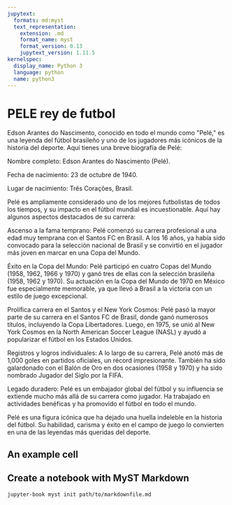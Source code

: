 ```yaml
---
jupytext:
  formats: md:myst
  text_representation:
    extension: .md
    format_name: myst
    format_version: 0.13
    jupytext_version: 1.11.5
kernelspec:
  display_name: Python 3
  language: python
  name: python3
---
```


# PELE rey de futbol

Edson Arantes do Nascimento, conocido en todo el mundo como "Pelé," es una leyenda del fútbol brasileño y uno de los jugadores más icónicos de la historia del deporte. Aquí tienes una breve biografía de Pelé:

Nombre completo: Edson Arantes do Nascimento (Pelé).

Fecha de nacimiento: 23 de octubre de 1940.

Lugar de nacimiento: Três Corações, Brasil.

Pelé es ampliamente considerado uno de los mejores futbolistas de todos los tiempos, y su impacto en el fútbol mundial es incuestionable. Aquí hay algunos aspectos destacados de su carrera:

Ascenso a la fama temprano: Pelé comenzó su carrera profesional a una edad muy temprana con el Santos FC en Brasil. A los 16 años, ya había sido convocado para la selección nacional de Brasil y se convirtió en el jugador más joven en marcar en una Copa del Mundo.

Éxito en la Copa del Mundo: Pelé participó en cuatro Copas del Mundo (1958, 1962, 1966 y 1970) y ganó tres de ellas con la selección brasileña (1958, 1962 y 1970). Su actuación en la Copa del Mundo de 1970 en México fue especialmente memorable, ya que llevó a Brasil a la victoria con un estilo de juego excepcional.

Prolífica carrera en el Santos y el New York Cosmos: Pelé pasó la mayor parte de su carrera en el Santos FC de Brasil, donde ganó numerosos títulos, incluyendo la Copa Libertadores. Luego, en 1975, se unió al New York Cosmos en la North American Soccer League (NASL) y ayudó a popularizar el fútbol en los Estados Unidos.

Registros y logros individuales: A lo largo de su carrera, Pelé anotó más de 1,000 goles en partidos oficiales, un récord impresionante. También ha sido galardonado con el Balón de Oro en dos ocasiones (1958 y 1970) y ha sido nombrado Jugador del Siglo por la FIFA.

Legado duradero: Pelé es un embajador global del fútbol y su influencia se extiende mucho más allá de su carrera como jugador. Ha trabajado en actividades benéficas y ha promovido el fútbol en todo el mundo.

Pelé es una figura icónica que ha dejado una huella indeleble en la historia del fútbol. Su habilidad, carisma y éxito en el campo de juego lo convierten en una de las leyendas más queridas del deporte.
## An example cell


## Create a notebook with MyST Markdown


```
jupyter-book myst init path/to/markdownfile.md
```
